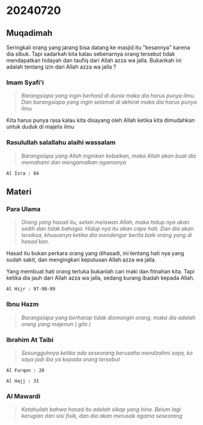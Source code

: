 # 20240720

## Muqadimah
Seringkali orang yang jarang bisa datang ke masjid itu "kesannya" karena dia sibuk. Tapi sadarkah kita kalau sebenarnya orang tersebut tidak mendapatkan hidayah dan taufiq dari Allah azza wa jalla. Bukankah ini adalah tentang izin dari Allah azza wa jalla ?

### Imam Syafi'i
>_Barangsiapa yang ingin berhasil di dunia maka dia harus punya ilmu. Dan barangsiapa yang ingin selamat di akhirat maka dia harus punya ilmu_

Kita harus punya rasa kalau kita disayang oleh Allah ketika kita dimudahkan untuk duduk di majelis ilmu

### Rasulullah salallahu alaihi wassalam
>_Barangsiapa yang Allah inginkan kebaikan, maka Allah akan buat dia memahami dan mengamalkan agamanya_

```Al Isra : 84```



## Materi

### Para Ulama
>_Orang yang hasad itu, selain melawan Allah, maka hidup nya akan sedih dan tidak bahagia. Hidup nya itu akan cape hati. Dan dia akan tersiksa, khususnya ketika dia mendengar berita baik orang yang di hasad kan._

Hasad itu bukan perkara orang yang dihasadi, ini tentang hati nya yang sudah sakit, dan mengingkari keputusan Allah azza wa jalla.

Yang membuat hati orang terluka bukanlah cari maki dan fitnahan kita. Tapi ketika dia jauh dari Allah azza wa jalla, sedang kurang ibadah kepada Allah.

```Al Hijr : 97-98-99```

### Ibnu Hazm
>_Barangsiapa yang berharap tidak diomongin orang, maka dia adalah orang yang majenun ( gila )_

### Ibrahim At Taibi
>_Sesungguhnya ketika ada seseorang berusaha mendzalimi saya, ko saya jadi iba ya kepada orang tersebut_

```Al Furqon : 20```

```Al Hajj : 31```

### Al Mawardi
>_Ketahuilah bahwa hasad itu adalah sikap yang hina. Belum lagi kerugian dari sisi fisik, dan dia akan merusak agama seseorang_


